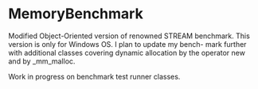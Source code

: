 # MemoryBenchmark
Modified Object-Oriented version of renowned STREAM benchmark.
This version is only for Windows OS. I plan to update my bench-
mark further with additional classes covering dynamic allocation
by the operator new and by _mm_malloc.

Work in progress on benchmark test runner classes.

